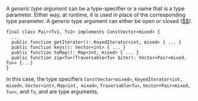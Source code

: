 A *generic type argument* can be a type-specifier or a name that is a type parameter. Either way, at runtime, it is used in place of the
corresponding type parameter. A generic type argument can either be open or closed ([$$](open-and-closed-generic-types.md)).

```Hack
final class Pair<Tv1, Tv2> implements ConstVector<mixed> {
  ...
  public function getIterator(): KeyedIterator<int, mixed> { ... }
  public function keys(): Vector<int> { ... }
  public function toMap(): Map<int, mixed> { ... }
  public function zip<Tu>(Traversable<Tu> $iter): Vector<Pair<mixed, Tu>> {...}
}
```

In this case, the type specifiers `ConstVector<mixed>`, `KeyedIterator<int, mixed>`, `Vector<int>`, `Map<int, mixed>`, `Traversable<Tu>`,
`Vector<Pair<mixed, Tu>>`, and `Tu`, and are type arguments.
